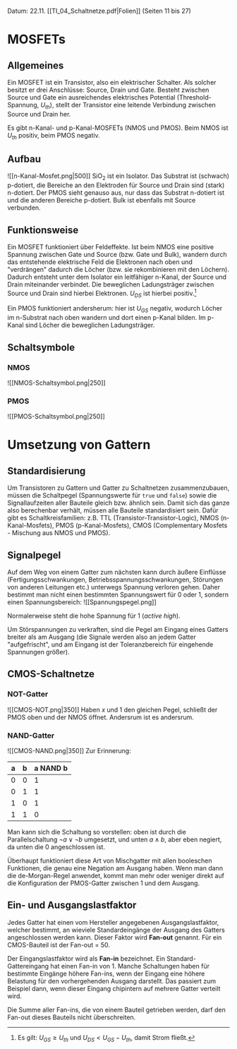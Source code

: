 Datum: 22.11.
[[TI_04_Schaltnetze.pdf|Folien]] (Seiten 11 bis 27)

# MOSFETs
## Allgemeines
Ein MOSFET ist ein Transistor, also ein elektrischer Schalter. Als solcher besitzt er drei Anschlüsse: Source, Drain und Gate. Besteht zwischen Source und Gate ein ausreichendes elektrisches Potential (Threshold-Spannung, $U_{th}$), stellt der Transistor eine leitende Verbindung zwischen Source und Drain her.

Es gibt n-Kanal- und p-Kanal-MOSFETs (NMOS und PMOS). Beim NMOS ist $U_{th}$ positiv, beim PMOS negativ.

## Aufbau
![[n-Kanal-Mosfet.png|500]]
$\text{SiO}_{2}$ ist ein Isolator. Das Substrat ist (schwach) p-dotiert, die Bereiche an den Elektroden für Source und Drain sind (stark) n-dotiert.
Der PMOS sieht genauso aus, nur dass das Substrat n-dotiert ist und die anderen Bereiche p-dotiert. Bulk ist ebenfalls mit Source verbunden.

## Funktionsweise
Ein MOSFET funktioniert über Feldeffekte. Ist beim NMOS eine positive Spannung zwischen Gate und Source (bzw. Gate und Bulk), wandern durch das entstehende elektrische Feld die Elektronen nach oben und "verdrängen" dadurch die Löcher (bzw. sie rekombinieren mit den Löchern). Dadurch entsteht unter dem Isolator ein leitfähiger n-Kanal, der Source und Drain miteinander verbindet.
Die beweglichen Ladungsträger zwischen Source und Drain sind hierbei Elektronen. 
$U_{DS}$ ist hierbei positiv.[^1]

Ein PMOS funktioniert andersherum: hier ist $U_{GS}$ negativ, wodurch Löcher im n-Substrat nach oben wandern und dort einen p-Kanal bilden. Im p-Kanal sind Löcher die beweglichen Ladungsträger.

[^1]: Es gilt: $U_{GS}\geq U_{th}$ und $U_{DS} < U_{GS}-U_{th}$, damit Strom fließt.

## Schaltsymbole
### NMOS
![[NMOS-Schaltsymbol.png|250]]

### PMOS
![[PMOS-Schaltsymbol.png|250]]

# Umsetzung von Gattern
## Standardisierung
Um Transistoren zu Gattern und Gatter zu Schaltnetzen zusammenzubauen, müssen die Schaltpegel (Spannungswerte für `true` und `false`) sowie die Signallaufzeiten aller Bauteile gleich bzw. ähnlich sein.
Damit sich das ganze also berechenbar verhält, müssen alle Bauteile standardisiert sein.
Dafür gibt es Schaltkreisfamilien: z.B. TTL (Transistor-Transistor-Logic), NMOS (n-Kanal-Mosfets), PMOS (p-Kanal-Mosfets), CMOS (Complementary Mosfets - Mischung aus NMOS und PMOS).

## Signalpegel
Auf dem Weg von einem Gatter zum nächsten kann durch äußere Einflüsse (Fertigungsschwankungen, Betriebsspannungsschwankungen, Störungen von anderen Leitungen etc.) unterwegs Spannung verloren gehen.
Daher bestimmt man nicht einen bestimmten Spannungswert für 0 oder 1, sondern einen Spannungsbereich:
![[Spannungspegel.png]]

Normalerweise steht die hohe Spannung für 1 (*active high*).

Um Störspannungen zu verkraften, sind die Pegel am Eingang eines Gatters breiter als am Ausgang (die Signale werden also an jedem Gatter "aufgefrischt", und am Eingang ist der Toleranzbereich für eingehende Spannungen größer).

## CMOS-Schaltnetze
### NOT-Gatter
![[CMOS-NOT.png|350]]
Haben $x$ und 1 den gleichen Pegel, schließt der PMOS oben und der NMOS öffnet. Andersrum ist es andersrum.

### NAND-Gatter
![[CMOS-NAND.png|350]]
Zur Erinnerung: 

| a   | b   | a NAND b |
| --- | --- | -------- |
| 0   | 0   | 1        |
| 0   | 1   | 1        |
| 1   | 0   | 1        |
| 1   | 1   | 0         |

Man kann sich die Schaltung so vorstellen: oben ist durch die Parallelschaltung $\lnot a \lor \lnot b$ umgesetzt, und unten $a \land b$, aber eben negiert, da unten die 0 angeschlossen ist.

Überhaupt funktioniert diese Art von Mischgatter mit allen booleschen Funktionen, die genau eine Negation am Ausgang haben. Wenn man dann die de-Morgan-Regel anwendet, kommt man mehr oder weniger direkt auf die Konfiguration der PMOS-Gatter zwischen 1 und dem Ausgang.

## Ein- und Ausgangslastfaktor
Jedes Gatter hat einen vom Hersteller angegebenen Ausgangslastfaktor, welcher bestimmt, an wieviele Standardeingänge der Ausgang des Gatters angeschlossen werden kann. Dieser Faktor wird **Fan-out** genannt.
Für ein CMOS-Bauteil ist der Fan-out = 50.

Der Eingangslastfaktor wird als **Fan-in** bezeichnet. Ein Standard-Gattereingang hat einen Fan-in von 1. Manche Schaltungen haben für bestimmte Eingänge höhere Fan-ins, wenn der Eingang eine höhere Belastung für den vorhergehenden Ausgang darstellt. Das passiert zum Beispiel dann, wenn dieser Eingang chipintern auf mehrere Gatter verteilt wird.

Die Summe aller Fan-ins, die von einem Bauteil getrieben werden, darf den Fan-out dieses Bauteils nicht überschreiten.